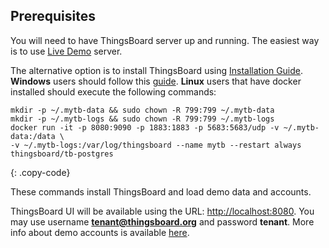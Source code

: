 ## Prerequisites

You will need to have ThingsBoard server up and running. 
The easiest way is to use [Live Demo](https://demo.thingsboard.io/signup) server.

The alternative option is to install ThingsBoard using [Installation Guide](/docs/user-guide/install/installation-options/). 
**Windows** users should follow this [guide](/docs/user-guide/install/docker-windows/). **Linux** users that have docker installed should execute the following commands:

```
mkdir -p ~/.mytb-data && sudo chown -R 799:799 ~/.mytb-data
mkdir -p ~/.mytb-logs && sudo chown -R 799:799 ~/.mytb-logs
docker run -it -p 8080:9090 -p 1883:1883 -p 5683:5683/udp -v ~/.mytb-data:/data \
-v ~/.mytb-logs:/var/log/thingsboard --name mytb --restart always thingsboard/tb-postgres

``` 
{: .copy-code}

These commands install ThingsBoard and load demo data and accounts.

ThingsBoard UI will be available using the URL: [http://localhost:8080](http://localhost:8080).
You may use username **tenant@thingsboard.org** and password **tenant**. 
More info about demo accounts is available [here](/docs/samples/demo-account/). 



